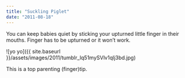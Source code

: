 ```yaml
---
title: "Suckling Piglet"
date: "2011-08-18"
---
```


You can keep babies quiet by sticking your upturned little finger in their mouths. Finger has to be upturned or it won’t work.

![yo yo]({{ site.baseurl }}/assets/images/2011/tumblr_lq51mySVlv1qlj3bd.jpg)

This is a top parenting (finger)tip.
